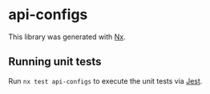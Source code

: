 # api-configs

This library was generated with [Nx](https://nx.dev).





## Running unit tests

Run `nx test api-configs` to execute the unit tests via [Jest](https://jestjs.io).


